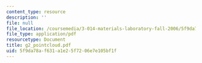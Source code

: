```yaml
---
content_type: resource
description: ''
file: null
file_location: /coursemedia/3-014-materials-laboratory-fall-2006/5f9da78af631a1e25f7206e7e105bf1f_g2_pointcloud.pdf
file_type: application/pdf
resourcetype: Document
title: g2_pointcloud.pdf
uid: 5f9da78a-f631-a1e2-5f72-06e7e105bf1f
---
```


